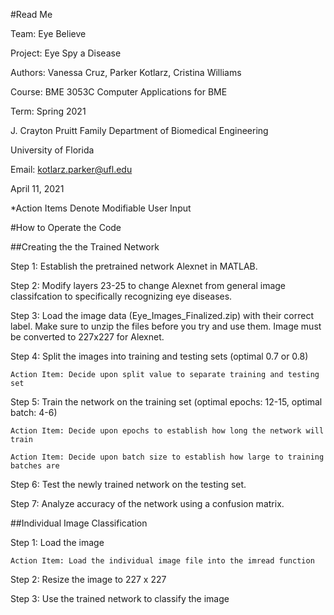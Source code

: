#Read Me 

Team: Eye Believe 

Project: Eye Spy a Disease 

Authors: Vanessa Cruz, Parker Kotlarz, Cristina Williams 

Course: BME 3053C Computer Applications for BME 

Term: Spring 2021 

J. Crayton Pruitt Family Department of Biomedical Engineering 

University of Florida 

Email: kotlarz.parker@ufl.edu 

April 11, 2021 

*Action Items Denote Modifiable User Input 

 

#How to Operate the Code 

##Creating the the Trained Network 

Step 1: Establish the pretrained network Alexnet in MATLAB. 

Step 2: Modify layers 23-25 to change Alexnet from general image classifcation to specifically recognizing eye diseases. 

Step 3: Load the image data (Eye_Images_Finalized.zip) with their correct label. Make sure to unzip the files before you try and use them. Image must be converted to 227x227 for Alexnet. 

Step 4: Split the images into training and testing sets (optimal 0.7 or 0.8) 

	Action Item: Decide upon split value to separate training and testing set 

Step 5: Train the network on the training set (optimal epochs: 12-15, optimal batch: 4-6) 

	Action Item: Decide upon epochs to establish how long the network will train 

	Action Item: Decide upon batch size to establish how large to training batches are 

Step 6: Test the newly trained network on the testing set. 

Step 7: Analyze accuracy of the network using a confusion matrix. 

##Individual Image Classification 

Step 1: Load the image 

	Action Item: Load the individual image file into the imread function 

Step 2: Resize the image to 227 x 227 

Step 3: Use the trained network to classify the image 
